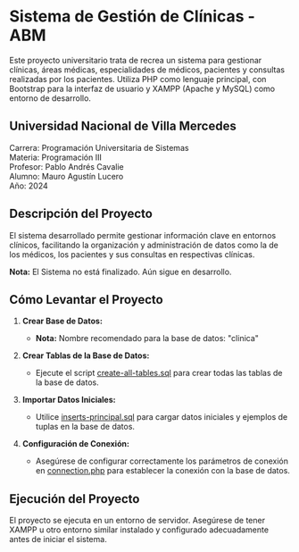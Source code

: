 # Sistema de Gestión de Clínicas - ABM

Este proyecto universitario trata de recrea un sistema para gestionar clínicas, áreas médicas, especialidades de médicos, pacientes y consultas realizadas por los pacientes. Utiliza PHP como lenguaje principal, con Bootstrap para la interfaz de usuario y XAMPP (Apache y MySQL) como entorno de desarrollo.

## Universidad Nacional de Villa Mercedes

Carrera: Programación Universitaria de Sistemas<br>
Materia: Programación III<br>
Profesor: Pablo Andrés Cavalie<br>
Alumno: Mauro Agustín Lucero<br>
Año: 2024

## Descripción del Proyecto

El sistema desarrollado permite gestionar información clave en entornos clínicos, facilitando la organización y administración de datos como la de los médicos, los pacientes y sus consultas en respectivas clínicas.

**Nota:** El Sistema no está finalizado. Aún sigue en desarrollo.

## Cómo Levantar el Proyecto

1. **Crear Base de Datos:**
   - **Nota:** Nombre recomendado para la base de datos: "clinica"

2. **Crear Tablas de la Base de Datos:**
   - Ejecute el script [create-all-tables.sql](database/create-all-tables.sql) para crear todas las tablas de la base de datos.

3. **Importar Datos Iniciales:**
   - Utilice [inserts-principal.sql](database/inserts-principal.sql) para cargar datos iniciales y ejemplos de tuplas en la base de datos.

4. **Configuración de Conexión:**
   - Asegúrese de configurar correctamente los parámetros de conexión en [connection.php](lib/connection.php) para establecer la conexión con la base de datos.

## Ejecución del Proyecto

El proyecto se ejecuta en un entorno de servidor. Asegúrese de tener XAMPP u otro entorno similar instalado y configurado adecuadamente antes de iniciar el sistema.